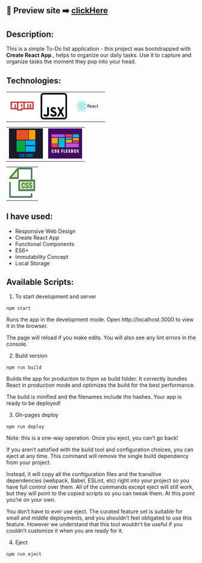 ## 🎥  Preview site :arrow_right: [clickHere](https://szymonrojek.github.io/to-do-list-react/)

## Description:
This is a simple To-Do list application - this project was bootstrapped with **Create React App**., helps to organize our daily tasks. Use it to capture and organize tasks the moment they pop into your head. 

## Technologies:

<table>
  <tr>
    <td><img src="./src/images/npm-icon.png" width="70" height="70"></td>
    <td><img src="./src/images/jsx-icon.png" width="70" height="70"></td>
    <td><img src="./src/images/react.jpeg" width="80" height="50"></td>
   
  </tr>
</table>
<table>
  <tr>
    <td><img src="./src/images/css-grid-icon.jpeg" width="90" height="80"></td>
       <td><img src="./src/images/flexbox-icon.jpeg" width="90" height="80"></td>
  </tr>
 </table>
<table>
  <tr>
    <td><img src="./src/images/css-icon.svg" width="70" height="80"> </td>
  </tr>
 </table>


## I have used:
- Responsive Web Design
- Create React App
- Functional Components
- ES6+
- Immutability Concept
- Local Storage

## Available Scripts:

1. To start development and server
```
npm start
```
Runs the app in the development mode.
Open http://localhost:3000 to view it in the browser.

The page will reload if you make edits.
You will also see any lint errors in the console.

2. Build version
```
npm run build
```
Builds the app for production to thpm se build folder.
It correctly bundles React in production mode and optimizes the build for the best performance.

The build is minified and the filenames include the hashes.
Your app is ready to be deployed!

3. Gh-pages deploy
```
npm run deploy
```
Note: this is a one-way operation. Once you eject, you can’t go back!

If you aren’t satisfied with the build tool and configuration choices, you can eject at any time. This command will remove the single build dependency from your project.

Instead, it will copy all the configuration files and the transitive dependencies (webpack, Babel, ESLint, etc) right into your project so you have full control over them. All of the commands except eject will still work, but they will point to the copied scripts so you can tweak them. At this point you’re on your own.

You don’t have to ever use eject. The curated feature set is suitable for small and middle deployments, and you shouldn’t feel obligated to use this feature. However we understand that this tool wouldn’t be useful if you couldn’t customize it when you are ready for it.

4. Eject
```
npm run eject
```
